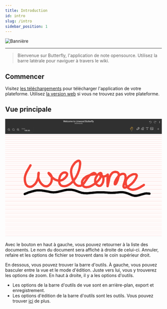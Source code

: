 ```yaml
---
title: Introduction
id: intro
slug: /intro
sidebar_position: 1
---
```



![Bannière](/img/banner.png)

---

> Bienvenue sur Butterfly, l'application de note opensource. Utilisez la barre latérale pour naviguer à travers le wiki.

## Commencer

Visitez [les téléchargements](/downloads) pour télécharger l'application de votre plateforme. Utilisez [la version web](https://butterfly.linwood.dev) si vous ne trouvez pas votre plateforme.

## Vue principale

![Vue principale](main.png)

Avec le bouton en haut à gauche, vous pouvez retourner à la liste des documents. Le nom du document sera affiché à droite de celui-ci. Annuler, refaire et les options de fichier se trouvent dans le coin supérieur droit.

En dessous, vous pouvez trouver la barre d'outils. À gauche, vous pouvez basculer entre la vue et le mode d'édition. Juste vers lui, vous y trouverez les options de zoom. En haut à droite, il y a les options d'outils.

- Les options de la barre d'outils de vue sont en arrière-plan, export et enregistrement.
- Les options d'édition de la barre d'outils sont les outils. Vous pouvez trouver [ici](background) de plus.
